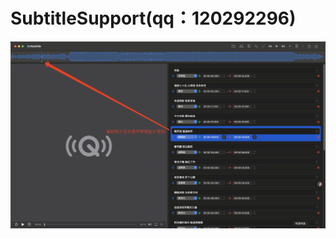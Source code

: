 # SubtitleSupport(qq：120292296)
![选中字幕范围](https://github.com/chuvvv/SubtitleSupport/blob/main/WX20250224-102407%402x.png)
